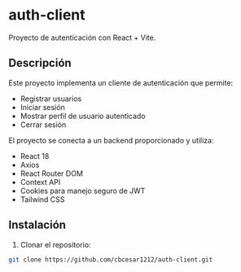 # auth-client

Proyecto de autenticación con React + Vite.

## Descripción
Este proyecto implementa un cliente de autenticación que permite:
- Registrar usuarios
- Iniciar sesión
- Mostrar perfil de usuario autenticado
- Cerrar sesión

El proyecto se conecta a un backend proporcionado y utiliza:
- React 18
- Axios
- React Router DOM
- Context API
- Cookies para manejo seguro de JWT
- Tailwind CSS

## Instalación
1. Clonar el repositorio:
```bash
git clone https://github.com/cbcesar1212/auth-client.git
